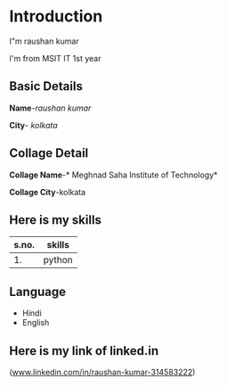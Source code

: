 # Introduction
I"m raushan kumar

I'm from MSIT IT 1st year

## Basic Details
**Name**-*raushan kumar*

**City**- *kolkata*



## Collage Detail
**Collage Name**-* Meghnad Saha Institute of Technology*

**Collage City**-kolkata

## Here is my skills
|s.no.|skills|
|----|---|
|1.|python|
   
   
## Language 
- Hindi
- English

## Here is my link of linked.in
(www.linkedin.com/in/raushan-kumar-314583222)
